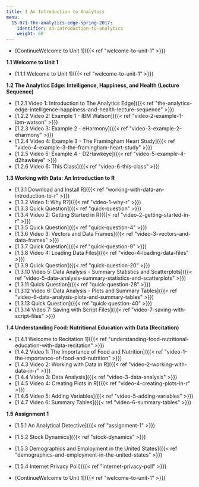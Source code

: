 ```yaml
---
title: 1 An Introduction to Analytics
menu:
  15-071-the-analytics-edge-spring-2017:
    identifier: an-introduction-to-analytics
    weight: 60
---
```

*   [ContinueWelcome to Unit 1]({{< ref "welcome-to-unit-1" >}})

**1.1 Welcome to Unit 1**

*   [1.1.1 Welcome to Unit 1]({{< ref "welcome-to-unit-1" >}})

**1.2 The Analytics Edge: Intelligence, Happiness, and Health (Lecture Sequence)**

*   [1.2.1 Video 1: Introduction to The Analytics Edge]({{< ref "the-analytics-edge-intelligence-happiness-and-health-lecture-sequence" >}})
*   [1.2.2 Video 2: Example 1 - IBM Watson]({{< ref "video-2-example-1-ibm-watson" >}})
*   [1.2.3 Video 3: Example 2 - eHarmony]({{< ref "video-3-example-2-eharmony" >}})
*   [1.2.4 Video 4: Example 3 - The Framingham Heart Study]({{< ref "video-4-example-3-the-framingham-heart-study" >}})
*   [1.2.5 Video 5: Example 4 - D2Hawkeye]({{< ref "video-5-example-4-d2hawkeye" >}})
*   [1.2.6 Video 6: This Class]({{< ref "video-6-this-class" >}})

**1.3 Working with Data: An Introduction to R**

*   [1.3.1 Download and Install R]({{< ref "working-with-data-an-introduction-to-r" >}})
*   [1.3.2 Video 1: Why R?]({{< ref "video-1-why-r" >}})
*   [1.3.3 Quick Question]({{< ref "quick-question" >}})
*   [1.3.4 Video 2: Getting Started in R]({{< ref "video-2-getting-started-in-r" >}})
*   [1.3.5 Quick Question]({{< ref "quick-question-4" >}})
*   [1.3.6 Video 3: Vectors and Data Frames]({{< ref "video-3-vectors-and-data-frames" >}})
*   [1.3.7 Quick Question]({{< ref "quick-question-9" >}})
*   [1.3.8 Video 4: Loading Data Files]({{< ref "video-4-loading-data-files" >}})
*   [1.3.9 Quick Question]({{< ref "quick-question-20" >}})
*   [1.3.10 Video 5: Data Analysis - Summary Statistics and Scatterplots]({{< ref "video-5-data-analysis-summary-statistics-and-scatterplots" >}})
*   [1.3.11 Quick Question]({{< ref "quick-question-28" >}})
*   [1.3.12 Video 6: Data Analysis - Plots and Summary Tables]({{< ref "video-6-data-analysis-plots-and-summary-tables" >}})
*   [1.3.13 Quick Question]({{< ref "quick-question-40" >}})
*   [1.3.14 Video 7: Saving with Script Files]({{< ref "video-7-saving-with-script-files" >}})

**1.4 Understanding Food: Nutritional Education with Data (Recitation)**

*   [1.4.1 Welcome to Recitation 1]({{< ref "understanding-food-nutritional-education-with-data-recitation" >}})
*   [1.4.2 Video 1: The Importance of Food and Nutrition]({{< ref "video-1-the-importance-of-food-and-nutrition" >}})
*   [1.4.3 Video 2: Working with Data in R]({{< ref "video-2-working-with-data-in-r" >}})
*   [1.4.4 Video 3: Data Analysis]({{< ref "video-3-data-analysis" >}})
*   [1.4.5 Video 4: Creating Plots in R]({{< ref "video-4-creating-plots-in-r" >}})
*   [1.4.6 Video 5: Adding Variables]({{< ref "video-5-adding-variables" >}})
*   [1.4.7 Video 6: Summary Tables]({{< ref "video-6-summary-tables" >}})

**1.5 Assignment 1**

*   [1.5.1 An Analytical Detective]({{< ref "assignment-1" >}})
*   [1.5.2 Stock Dynamics]({{< ref "stock-dynamics" >}})
*   [1.5.3 Demographics and Employment in the United States]({{< ref "demographics-and-employment-in-the-united-states" >}})
*   [1.5.4 Internet Privacy Poll]({{< ref "internet-privacy-poll" >}})

*   [ContinueWelcome to Unit 1]({{< ref "welcome-to-unit-1" >}})
